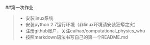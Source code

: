 ##第一次作业

>- 安装linux系统
>- 安装python 2.7运行环境（非linux环境请安装狂蟒之灾）
>- 注册github账户，关注caihao/computational_physics_whu
>- 按照markdown语法书写自己的第一个README.md
